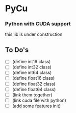 # PyCu

### Python with CUDA support
this lib is under construction 

## To Do's

- [ ] (define int16 class)
- [ ] (define int32 class)
- [ ] (define int64 class)
- [ ] (define float16 class)
- [ ] (define float32 class)
- [ ] (define float64 class)
- [ ] (link them together)
- [ ] (link cuda file with python)
- [ ] (add some features init)
